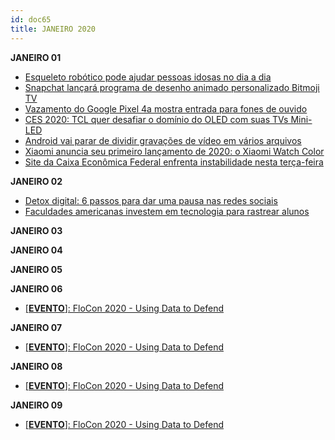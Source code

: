 ```yaml
---
id: doc65
title: JANEIRO 2020
---
```


**JANEIRO 01**

- [Esqueleto robótico pode ajudar pessoas idosas no dia a dia](https://noticias.r7.com/tecnologia-e-ciencia/esqueleto-robotico-pode-ajudar-pessoas-idosas-no-dia-a-dia-01012020)
- [Snapchat lançará programa de desenho animado personalizado Bitmoji TV](https://olhardigital.com.br/noticia/snapchat-lancara-programa-de-desenho-animado-personalizado-bitmoji-tv/94885)
- [Vazamento do Google Pixel 4a mostra entrada para fones de ouvido](https://flipboard.com/@OlharDigital/vazamento-do-google-pixel-4a-mostra-entrada-para-fones-de-ouvido/a-JuksEftMST6nXU3siaTTAg%3Aa%3A1711410139-0714e9db95%2Fcom.br)
- [CES 2020: TCL quer desafiar o domínio do OLED com suas TVs Mini-LED](https://olhardigital.com.br/noticia/ces-2020-tcl-quer-desafiar-o-dominio-do-oled-com-suas-tvs-mini-led/94878)
- [Android vai parar de dividir gravações de vídeo em vários arquivos](https://flipboard.com/@OlharDigital/android-vai-parar-de-dividir-grava-es-de-v-deo-em-v-rios-arquivos/a-4CSVCCJ8QquKYCvAwMq5ZA%3Aa%3A138775667-b37d51ca28%2Fcom.br)
- [Xiaomi anuncia seu primeiro lançamento de 2020: o Xiaomi Watch Color](https://flipboard.com/@OlharDigital/xiaomi-anuncia-seu-primeiro-lan-amento-de-2020-o-xiaomi-watch-color/a-yvKEVJD9SEOxnRrR086f_w%3Aa%3A138775667-7480799934%2Fcom.br)
- [Site da Caixa Econômica Federal enfrenta instabilidade nesta terça-feira](https://olhardigital.com.br/noticia/site-da-caixa-economica-federal-enfrenta-instabilidade/94881)

**JANEIRO 02**

- [Detox digital: 6 passos para dar uma pausa nas redes sociais](https://oglobo.globo.com/rio/bairros/detox-digital-6-passos-para-dar-uma-pausa-nas-redes-sociais-24161380)
- [Faculdades americanas investem em tecnologia para rastrear alunos](https://olhardigital.com.br/noticia/faculdades-americanas-investem-em-tecnologia-para-rastrear-alunos/94895)

**JANEIRO 03**

**JANEIRO 04**

**JANEIRO 05**

**JANEIRO 06**

- [[**EVENTO**]: FloCon 2020 - Using Data to Defend](https://www.sei.cmu.edu/news-events/events/Event.cfm?customel_datapageid_5541=188773)

**JANEIRO 07**

- [[**EVENTO**]: FloCon 2020 - Using Data to Defend](https://www.sei.cmu.edu/news-events/events/Event.cfm?customel_datapageid_5541=188773)

**JANEIRO 08**

- [[**EVENTO**]: FloCon 2020 - Using Data to Defend](https://www.sei.cmu.edu/news-events/events/Event.cfm?customel_datapageid_5541=188773)

**JANEIRO 09**

- [[**EVENTO**]: FloCon 2020 - Using Data to Defend](https://www.sei.cmu.edu/news-events/events/Event.cfm?customel_datapageid_5541=188773)
